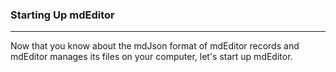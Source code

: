 ### Starting Up mdEditor
---
Now that you know about the mdJson format of mdEditor records and mdEditor manages its files on your computer, let's start up mdEditor.  

<div>
    <img style="float: right;" src="assets/note_small.png/>
</div> 

Continue with text